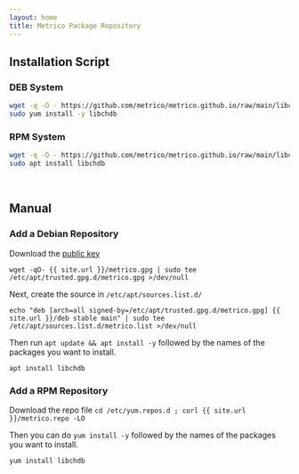 ```yaml
---
layout: home
title: Metrico Package Repository
---
```


## Installation Script
### DEB System
```bash
wget -q -O - https://github.com/metrico/metrico.github.io/raw/main/libchdb_installer.sh | sudo bash
sudo yum install -y libchdb
```
### RPM System
```bash
wget -q -O - https://github.com/metrico/metrico.github.io/raw/main/libchdb_installer.sh | sudo bash
sudo apt install libchdb
```

<br>

## Manual
### Add a Debian Repository

Download the [public key](metrico.gpg)
```
wget -qO- {{ site.url }}/metrico.gpg | sudo tee /etc/apt/trusted.gpg.d/metrico.gpg >/dev/null
```

Next, create the source in `/etc/apt/sources.list.d/`

```
echo "deb [arch=all signed-by=/etc/apt/trusted.gpg.d/metrico.gpg] {{ site.url }}/deb stable main" | sudo tee /etc/apt/sources.list.d/metrico.list >/dev/null
```

Then run `apt update && apt install -y` followed by the names of the packages you want to install.

```
apt install libchdb
```

### Add a RPM Repository

Download the repo file `cd /etc/yum.repos.d ; curl {{ site.url }}/metrico.repo -LO`

Then you can do `yum install -y` followed by the names of the packages you want to install.

```
yum install libchdb
```
